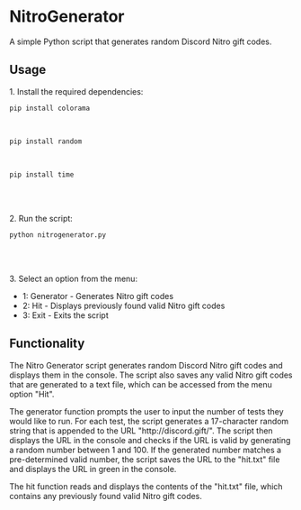 # NitroGenerator

<!DOCTYPE html>
<html lang="en>
  <head>
    <meta charset="UTF-8">
  </head>
  <body>
    <p>A simple Python script that generates random Discord Nitro gift codes.</p>
    <h2>Usage</h2>
    <p>1. Install the required dependencies:</p>
    <pre><code>pip install colorama</code></pre>
    <br>
    <pre><code>pip install random</code></pre>
    <br>
    <pre><code>pip install time</code></pre>
    <br></br>
    <p>2. Run the script:</p>
    <pre><code>python nitrogenerator.py</code></pre>
    <br></br>
    <p>3. Select an option from the menu:</p>
    <ul>
      <li>1: Generator - Generates Nitro gift codes</li>
      <li>2: Hit - Displays previously found valid Nitro gift codes</li>
      <li>3: Exit - Exits the script</li>
    </ul>
    <h2>Functionality</h2>
    <p>The Nitro Generator script generates random Discord Nitro gift codes and displays them in the console. The script also saves any valid Nitro gift codes that are generated to a text file, which can be accessed from the menu option "Hit".</p>
    <p>The generator function prompts the user to input the number of tests they would like to run. For each test, the script generates a 17-character random string that is appended to the URL "http://discord.gift/". The script then displays the URL in the console and checks if the URL is valid by generating a random number between 1 and 100. If the generated number matches a pre-determined valid number, the script saves the URL to the "hit.txt" file and displays the URL in green in the console.</p>
    <p>The hit function reads and displays the contents of the "hit.txt" file, which contains any previously found valid Nitro gift codes.</p>
  </body>
</html>

